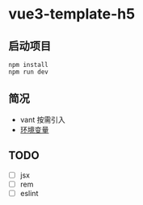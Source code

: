 # vue3-template-h5

## 启动项目

``` shell
npm install
npm run dev
```

## 简况

- vant 按需引入
- [环境变量](https://cn.vitejs.dev/guide/env-and-mode.html)

## TODO

- [ ] jsx
- [ ] rem
- [ ] eslint
